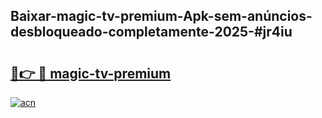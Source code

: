 ## Baixar-magic-tv-premium-Apk-sem-anúncios-desbloqueado-completamente-2025-#jr4iu

# <h2><a href="https://ainizakaria.my?title=magic-tv-premium&ref=20M">🔗👉 🔴 magic-tv-premium</a></h2>

[![acn](https://github.com/user-attachments/assets/0f9c940e-d8b0-45ae-aac7-cd30a18b3e1c)](https://ainizakaria.my?title=magic-tv-premium&ref=20M)


